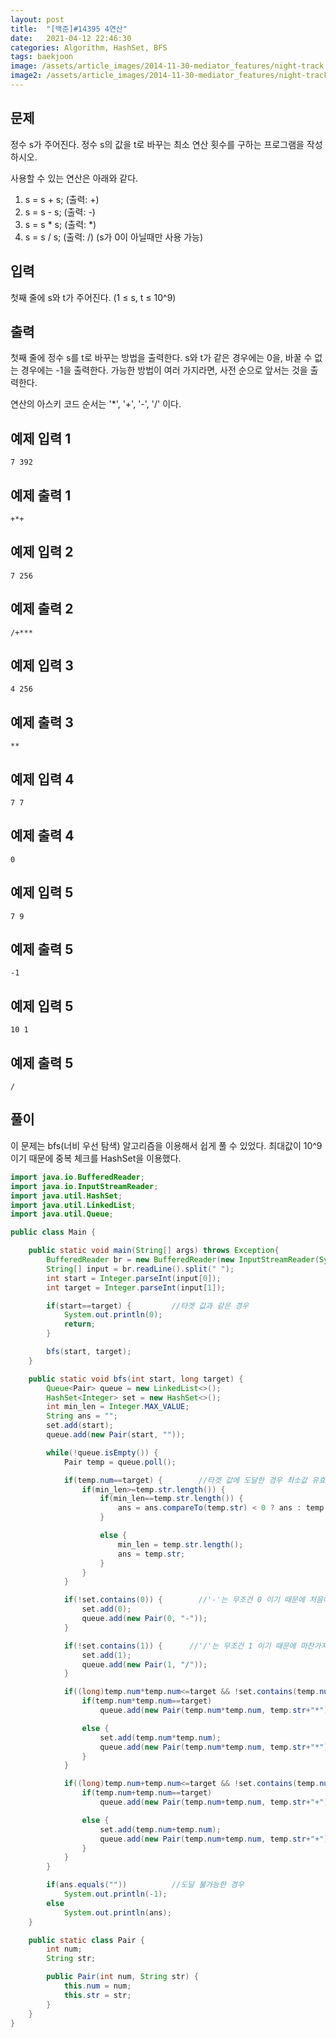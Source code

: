 ```yaml
---
layout: post
title:  "[백준]#14395 4연산"
date:   2021-04-12 22:46:30
categories: Algorithm, HashSet, BFS
tags: baekjoon
image: /assets/article_images/2014-11-30-mediator_features/night-track.JPG
image2: /assets/article_images/2014-11-30-mediator_features/night-track-mobile.JPG
---
```


문제
--------------------

정수 s가 주어진다. 정수 s의 값을 t로 바꾸는 최소 연산 횟수를 구하는 프로그램을 작성하시오.

사용할 수 있는 연산은 아래와 같다.

1.  s = s + s; (출력: +)
2.  s = s - s; (출력: -)
3.  s = s * s; (출력: *)
4.  s = s / s; (출력: /) (s가 0이 아닐때만 사용 가능)

입력
---------------------------

첫째 줄에 s와 t가 주어진다. (1 ≤ s, t ≤ 10^9)

출력
----------------

첫째 줄에 정수 s를 t로 바꾸는 방법을 출력한다. s와 t가 같은 경우에는 0을, 바꿀 수 없는 경우에는 -1을 출력한다. 가능한 방법이 여러 가지라면, 사전 순으로 앞서는 것을 출력한다.

연산의 아스키 코드 순서는 '*', '+', '-', '/' 이다.

예제 입력 1 
----------------------

```
7 392
```

예제 출력 1 
------------------------

```
+*+
```

예제 입력 2
----------------------

```
7 256
```

예제 출력 2
------------------------

```
/+***
```

예제 입력 3
----------------------

```
4 256
```

예제 출력 3
------------------------

```
**
```

예제 입력 4
----------------------

```
7 7
```

예제 출력 4
------------------------

```
0
```

예제 입력 5
----------------------

```
7 9
```

예제 출력 5
------------------------

```
-1
```

예제 입력 5
----------------------

```
10 1
```

예제 출력 5
------------------------

```
/
```

풀이
--------------------------

이 문제는 bfs(너비 우선 탐색) 알고리즘을 이용해서 쉽게 풀 수 있었다. 최대값이 10^9 이기 때문에 중복 체크를 HashSet을 이용했다.

```java
import java.io.BufferedReader;
import java.io.InputStreamReader;
import java.util.HashSet;
import java.util.LinkedList;
import java.util.Queue;

public class Main {

    public static void main(String[] args) throws Exception{
        BufferedReader br = new BufferedReader(new InputStreamReader(System.in));
        String[] input = br.readLine().split(" ");
        int start = Integer.parseInt(input[0]);
        int target = Integer.parseInt(input[1]);

        if(start==target) {         //타겟 값과 같은 경우
            System.out.println(0);
            return;
        }

        bfs(start, target);
    }

    public static void bfs(int start, long target) {
        Queue<Pair> queue = new LinkedList<>();
        HashSet<Integer> set = new HashSet<>();
        int min_len = Integer.MAX_VALUE;
        String ans = "";
        set.add(start);
        queue.add(new Pair(start, ""));

        while(!queue.isEmpty()) {
            Pair temp = queue.poll();

            if(temp.num==target) {        //타겟 값에 도달한 경우 최소값 유효성 체크
                if(min_len>=temp.str.length()) {
                    if(min_len==temp.str.length()) {
                        ans = ans.compareTo(temp.str) < 0 ? ans : temp.str;
                    }

                    else {
                        min_len = temp.str.length();
                        ans = temp.str;
                    }
                }
            }

            if(!set.contains(0)) {        //'-'는 무조건 0 이기 때문에 처음에 먼저 계산
                set.add(0);
                queue.add(new Pair(0, "-"));
            }

            if(!set.contains(1)) {      //'/'는 무조건 1 이기 때문에 마찬가지로 먼저 계산
                set.add(1);
                queue.add(new Pair(1, "/"));
            }

            if((long)temp.num*temp.num<=target && !set.contains(temp.num*temp.num)) {       //'*'가 가능한 경우, '*'가 '+'보다 아스키 코드 값이 작기 때문에 먼저 체크
                if(temp.num*temp.num==target)
                    queue.add(new Pair(temp.num*temp.num, temp.str+"*"));

                else {
                    set.add(temp.num*temp.num);
                    queue.add(new Pair(temp.num*temp.num, temp.str+"*"));
                }
            }

            if((long)temp.num+temp.num<=target && !set.contains(temp.num+temp.num)) {     //'+'가 가능한 경우
                if(temp.num+temp.num==target)
                    queue.add(new Pair(temp.num+temp.num, temp.str+"+"));

                else {
                    set.add(temp.num+temp.num);
                    queue.add(new Pair(temp.num+temp.num, temp.str+"+"));
                }
            }
        }

        if(ans.equals(""))          //도달 불가능한 경우
            System.out.println(-1);
        else
            System.out.println(ans);
    }

    public static class Pair {
        int num;
        String str;

        public Pair(int num, String str) {
            this.num = num;
            this.str = str;
        }
    }
}
```
